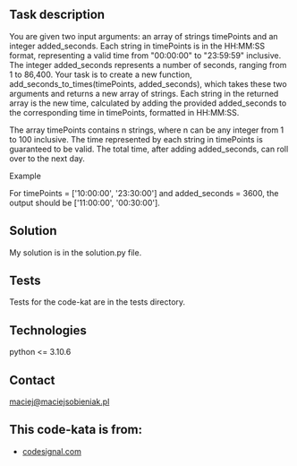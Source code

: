 ## Task description
You are given two input arguments: an array of strings timePoints and an integer added_seconds. Each string in timePoints is in the HH:MM:SS format, representing a valid time from "00:00:00" to "23:59:59" inclusive. The integer added_seconds represents a number of seconds, ranging from 1 to 86,400. Your task is to create a new function, add_seconds_to_times(timePoints, added_seconds), which takes these two arguments and returns a new array of strings. Each string in the returned array is the new time, calculated by adding the provided added_seconds to the corresponding time in timePoints, formatted in HH:MM:SS.

The array timePoints contains n strings, where n can be any integer from 1 to 100 inclusive. The time represented by each string in timePoints is guaranteed to be valid. The total time, after adding added_seconds, can roll over to the next day.

Example

For timePoints = ['10:00:00', '23:30:00'] and added_seconds = 3600, the output should be ['11:00:00', '00:30:00'].
## Solution
My solution is in the solution.py file.

## Tests
Tests for the code-kat are in the tests directory.

## Technologies
python <= 3.10.6

## Contact
maciej@maciejsobieniak.pl

## This code-kata is from:
* [codesignal.com](https://codesignal.com) 
